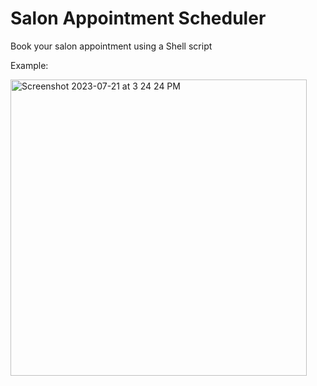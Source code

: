 # Salon Appointment Scheduler

Book your salon appointment using a Shell script

Example:

<img width="474" alt="Screenshot 2023-07-21 at 3 24 24 PM" src="https://github.com/ronaldkohhh/salon-appointment-scheduler/assets/29926698/c1ee5505-b486-4e3b-8d4c-7ff34206b539">

